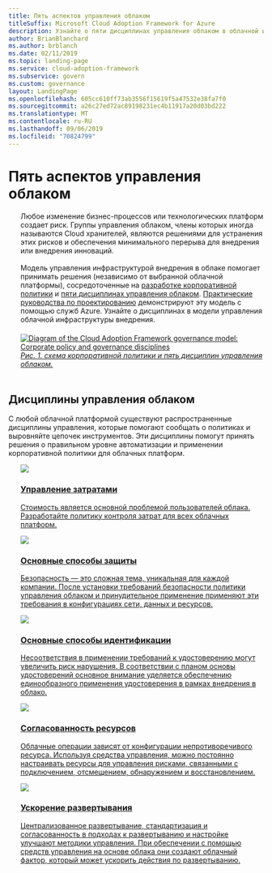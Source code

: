 ```yaml
---
title: Пять аспектов управления облаком
titleSuffix: Microsoft Cloud Adoption Framework for Azure
description: Узнайте о пяти дисциплинах управления облаком в облачной инфраструктуре внедрения.
author: BrianBlanchard
ms.author: brblanch
ms.date: 02/11/2019
ms.topic: landing-page
ms.service: cloud-adoption-framework
ms.subservice: govern
ms.custom: governance
layout: LandingPage
ms.openlocfilehash: 605cc610ff73ab3556f15619f5a47532e38fa7f0
ms.sourcegitcommit: a26c27ed72ac89198231ec4b11917a20d03bd222
ms.translationtype: MT
ms.contentlocale: ru-RU
ms.lasthandoff: 09/06/2019
ms.locfileid: "70824799"
---
```

# <a name="the-five-disciplines-of-cloud-governance"></a>Пять аспектов управления облаком

<!-- markdownlint-disable MD033 -->

<ul class="panelContent cardsI">
    <li style="display: flex; flex-direction: column;">
        <div class="cardSize">
            <div class="cardPadding" style="padding-bottom:10px;">
                <div class="card" style="padding-bottom:10px;">
                    <div class="cardText" style="padding-left:0px;">
Любое изменение бизнес-процессов или технологических платформ создает риск. Группы управления облаком, члены которых иногда называются Cloud хранителей, являются решениями для устранения этих рисков и обеспечения минимального перерыва для внедрения или внедрения инноваций.<br/><br/>Модель управления инфраструктурой внедрения в облаке помогает принимать решения (независимо от выбранной облачной платформы), сосредоточенные на <a href="./corporate-policy.md">разработке корпоративной политики</a> и <a href="#disciplines-of-cloud-governance">пяти дисциплинах управления облаком</a>. <a href="./journeys/index.md">Практические руководства по проектированию</a> демонстрируют эту модель с помощью служб Azure. Узнайте о дисциплинах в модели управления облачной инфраструктуры внедрения.
                    </div>
                </div>
            </div>
        </div>
    </li>
    <li style="display: flex; flex-direction: column;">
        <a href="../_images/operational-transformation-govern-highres.png" style="display: flex; flex-direction: column; flex: 1 0 auto;">
            <div class="cardSize">
                <div class="cardPadding" style="padding-bottom:10px;">
                    <div class="card" style="padding-bottom:10px;">
                        <div class="cardText" style="padding-left:0px;">
    <img src="../_images/operational-transformation-govern-highres.png" alt="Diagram of the Cloud Adoption Framework governance model: Corporate policy and governance disciplines">
    <br>
    <i>Рис. 1. схема корпоративной политики и пять дисциплин управления облаком.</i>
                        </div>
                    </div>
                </div>
            </div>
        </a>
    </li>
</ul>

<!-- markdownlint-enable MD033 -->

## <a name="disciplines-of-cloud-governance"></a>Дисциплины управления облаком

С любой облачной платформой существуют распространенные дисциплины управления, которые помогают сообщать о политиках и выровняйте цепочек инструментов. Эти дисциплины помогут принять решения о правильном уровне автоматизации и применении корпоративной политики для облачных платформ.

<!-- markdownlint-disable MD033 -->

<ul class="panelContent cardsA">
<li style="display: flex; flex-direction: column;">
    <a href="./cost-management/index.md" style="display: flex; flex-direction: column; flex: 1 0 auto;">
        <div class="cardSize" style="flex: 1 0 auto; display: flex;">
            <div class="cardPadding" style="display: flex;">
                <div class="card">
                    <div class="cardImageOuter">
                        <div class="cardImage">
                            <img src="../_images/governance/cost-management.png" class="x-hidden-focus"/>
                        </div>
                    </div>
                    <div class="cardText">
                        <h3>Управление затратами</h3>
                        <p>Стоимость является основной проблемой пользователей облака. Разработайте политику контроля затрат для всех облачных платформ.</p>
                    </div>
                </div>
            </div>
        </div>
    </a>
</li>
<li style="display: flex; flex-direction: column;">
    <a href="./security-baseline/index.md" style="display: flex; flex-direction: column; flex: 1 0 auto;">
        <div class="cardSize" style="flex: 1 0 auto; display: flex;">
            <div class="cardPadding" style="display: flex;">
                <div class="card">
                    <div class="cardImageOuter">
                        <div class="cardImage">
                            <img src="../_images/governance/security-baseline.png" class="x-hidden-focus"/>
                        </div>
                    </div>
                    <div class="cardText">
                        <h3>Основные способы защиты</h3>
                        <p>Безопасность — это сложная тема, уникальная для каждой компании. После установки требований безопасности политики управления облаком и принудительное применение применяют эти требования в конфигурациях сети, данных и ресурсов.</p>
                    </div>
                </div>
            </div>
        </div>
    </a>
</li>
<li style="display: flex; flex-direction: column;">
    <a href="./identity-baseline/index.md" style="display: flex; flex-direction: column; flex: 1 0 auto;">
        <div class="cardSize" style="flex: 1 0 auto; display: flex;">
            <div class="cardPadding" style="display: flex;">
                <div class="card">
                    <div class="cardImageOuter">
                        <div class="cardImage">
                            <img src="../_images/governance/identity-baseline.png" class="x-hidden-focus"/>
                        </div>
                    </div>
                    <div class="cardText">
                        <h3>Основные способы идентификации</h3>
                        <p>Несоответствия в применении требований к удостоверению могут увеличить риск нарушения. В соответствии с планом основы удостоверений основное внимание уделяется обеспечению единообразного применения удостоверения в рамках внедрения в облако.</p>
                    </div>
                </div>
            </div>
        </div>
    </a>
</li>
<li style="display: flex; flex-direction: column;">
    <a href="./resource-consistency/index.md" style="display: flex; flex-direction: column; flex: 1 0 auto;">
        <div class="cardSize" style="flex: 1 0 auto; display: flex;">
            <div class="cardPadding" style="display: flex;">
                <div class="card">
                    <div class="cardImageOuter">
                        <div class="cardImage">
                            <img src="../_images/governance/resource-consistency.png" class="x-hidden-focus"/>
                        </div>
                    </div>
                    <div class="cardText">
                        <h3>Согласованность ресурсов</h3>
                        <p>Облачные операции зависят от конфигурации непротиворечивого ресурса. Используя средства управления, можно постоянно настраивать ресурсы для управления рисками, связанными с подключением, отсмещением, обнаружением и восстановлением.</p>
                    </div>
                </div>
            </div>
        </div>
    </a>
</li>
<li style="display: flex; flex-direction: column;">
    <a href="./deployment-acceleration/index.md" style="display: flex; flex-direction: column; flex: 1 0 auto;">
        <div class="cardSize" style="flex: 1 0 auto; display: flex;">
            <div class="cardPadding" style="display: flex;">
                <div class="card">
                    <div class="cardImageOuter">
                        <div class="cardImage">
                            <img src="../_images/governance/deployment-acceleration.png" class="x-hidden-focus"/>
                        </div>
                    </div>
                    <div class="cardText">
                        <h3>Ускорение развертывания</h3>
                        <p>Централизованное развертывание, стандартизация и согласованность в подходах к развертыванию и настройке улучшают методики управления. При обеспечении с помощью средств управления на основе облака они создают облачный фактор, который может ускорить действия по развертыванию.</p>
                    </div>
                </div>
            </div>
        </div>
    </a>
</li>
</ul>

<!-- markdownlint-enable MD033 -->
